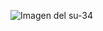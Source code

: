 
![Imagen del su-34](https://c8.alamy.com/compes/m7hexp/su-34-avion-de-ataque-de-la-fuerza-aerea-rusa-m7hexp.jpg)